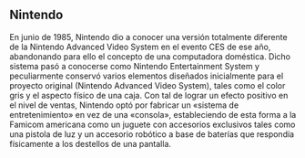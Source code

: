 ## Nintendo

En junio de 1985, Nintendo dio a conocer una versión totalmente diferente de la Nintendo Advanced Video System en el evento CES de ese año, abandonando para ello el concepto de una computadora doméstica. Dicho sistema pasó a conocerse como Nintendo Entertainment System y peculiarmente conservó varios elementos diseñados inicialmente para el proyecto original (Nintendo Advanced Video System), tales como el color gris y el aspecto físico de una caja. Con tal de lograr un efecto positivo en el nivel de ventas, Nintendo optó por fabricar un «sistema de entretenimiento» en vez de una «consola», estableciendo de esta forma a la Famicom americana como un juguete con accesorios exclusivos tales como una pistola de luz y un accesorio robótico a base de baterías que respondía físicamente a los destellos de una pantalla.